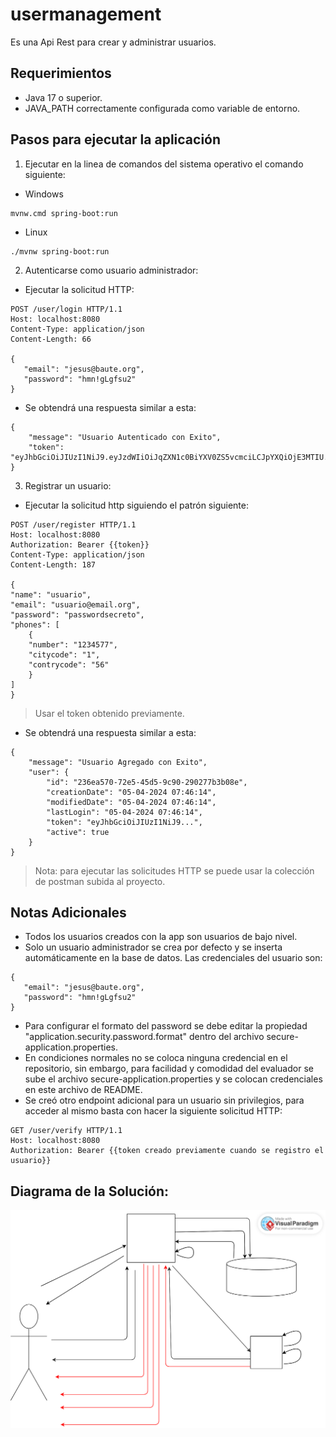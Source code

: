 # usermanagement

Es una Api Rest para crear y administrar usuarios.

## Requerimientos
- Java 17 o superior.
- JAVA_PATH correctamente configurada como variable de entorno.

## Pasos para ejecutar la aplicaci&oacute;n

1. Ejecutar en la linea de comandos del sistema operativo el comando siguiente:
* Windows
````
mvnw.cmd spring-boot:run
````
* Linux
````
./mvnw spring-boot:run
````
2. Autenticarse como usuario administrador:
-  Ejecutar la solicitud HTTP: 
````
POST /user/login HTTP/1.1
Host: localhost:8080
Content-Type: application/json
Content-Length: 66

{
   "email": "jesus@baute.org",
   "password": "hmn!gLgfsu2"
}
````
- Se obtendr&aacute; una respuesta similar a esta:
````
{
    "message": "Usuario Autenticado con Exito",
    "token": "eyJhbGciOiJIUzI1NiJ9.eyJzdWIiOiJqZXN1c0BiYXV0ZS5vcmciLCJpYXQiOjE3MTIU..."
}
````
3. Registrar un usuario:
- Ejecutar la solicitud http siguiendo el patrón siguiente:
````
POST /user/register HTTP/1.1
Host: localhost:8080
Authorization: Bearer {{token}}
Content-Type: application/json
Content-Length: 187

{
"name": "usuario",
"email": "usuario@email.org",
"password": "passwordsecreto",
"phones": [
    {
    "number": "1234577",
    "citycode": "1",
    "contrycode": "56"
    }
]
}
````
> Usar el token obtenido previamente.
- Se obtendr&aacute; una respuesta similar a esta:
````
{
    "message": "Usuario Agregado con Exito",
    "user": {
        "id": "236ea570-72e5-45d5-9c90-290277b3b08e",
        "creationDate": "05-04-2024 07:46:14",
        "modifiedDate": "05-04-2024 07:46:14",
        "lastLogin": "05-04-2024 07:46:14",
        "token": "eyJhbGciOiJIUzI1NiJ9...",
        "active": true
    }
}
````
> Nota: para ejecutar las solicitudes HTTP se puede usar la colecci&oacute;n de postman subida al proyecto.

## Notas Adicionales
- Todos los usuarios creados con la app son usuarios de bajo nivel.
- Solo un usuario administrador se crea por defecto y se inserta autom&aacute;ticamente en la base de datos. Las credenciales del usuario son: 
````
{
   "email": "jesus@baute.org",
   "password": "hmn!gLgfsu2"
}
````
- Para configurar el formato del password se debe editar la propiedad "application.security.password.format" dentro del archivo secure-application.properties.
- En condiciones normales no se coloca ninguna credencial en el repositorio, sin embargo, para facilidad y comodidad del evaluador se sube el archivo secure-application.properties y se colocan credenciales en este archivo de README.
- Se cre&oacute; otro endpoint adicional para un usuario sin privilegios, para acceder al mismo basta con hacer la siguiente solicitud HTTP:
````
GET /user/verify HTTP/1.1
Host: localhost:8080
Authorization: Bearer {{token creado previamente cuando se registro el usuario}}
````
## Diagrama de la Soluci&oacute;n:
![Ver diagrama en src/resources/images](https://raw.githubusercontent.com/jesusalbertobaute/usermanagement/0d192327f346113b7726a63aa10e0fbb3f3ef6ed/src/main/resources/images/diagrama.svg)
